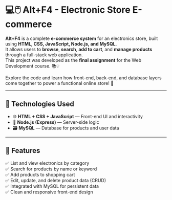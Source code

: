 # 💻🖱️ Alt+F4 - Electronic Store E-commerce

**Alt+F4** is a complete **e-commerce system** for an electronics store, built using **HTML, CSS, JavaScript, Node.js, and MySQL**.  
It allows users to **browse**, **search**, **add to cart**, and **manage products** through a full-stack web application.  
This project was developed as the **final assignment** for the Web Development course. 📚💡

Explore the code and learn how front-end, back-end, and database layers come together to power a functional online store! 🛒

---

## 🚀 Technologies Used

- 🌐 **HTML + CSS + JavaScript** — Front-end UI and interactivity  
- 🧠 **Node.js (Express)** — Server-side logic  
- 🗃️ **MySQL** — Database for products and user data   

---

## 🎨 Features

✅ List and view electronics by category  
✅ Search for products by name or keyword  
✅ Add products to shopping cart  
✅ Edit, update, and delete product data (CRUD)  
✅ Integrated with MySQL for persistent data  
✅ Clean and responsive front-end design
